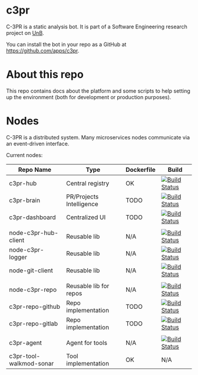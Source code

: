 # c3pr

C-3PR is a static analysis bot. It is part of a Software Engineering research project on [UnB](http://ppca.unb.br/).

You can install the bot in your repo as a GitHub at https://github.com/apps/c3pr.

# About this repo

This repo contains docs about the platform and some scripts
 to help setting up the environment (both for development or production purposes).

# Nodes

C-3PR is a distributed system. Many microservices nodes communicate via an event-driven interface.

Current nodes:


| Repo Name               | Type                     | Dockerfile | Build
| ----------------------- | ------------------------ | ---------- | ---
| c3pr-hub                | Central registry         | OK         | [![Build Status](https://travis-ci.org/c3pr/c3pr-hub.svg?branch=master)](https://travis-ci.org/c3pr/c3pr-hub)
| c3pr-brain              | PR/Projects Intelligence | TODO       | [![Build Status](https://travis-ci.org/c3pr/c3pr-brain.svg?branch=master)](https://travis-ci.org/c3pr/c3pr-brain)
| c3pr-dashboard          | Centralized UI           | TODO       | [![Build Status](https://travis-ci.org/c3pr/c3pr-dashboard.svg?branch=master)](https://travis-ci.org/c3pr/c3pr-dashboard)
|                         |                          |            |
| node-c3pr-hub-client    | Reusable lib             | N/A        | [![Build Status](https://travis-ci.org/c3pr/node-c3pr-hub-client.svg?branch=master)](https://travis-ci.org/c3pr/node-c3pr-hub-client)
| node-c3pr-logger        | Reusable lib             | N/A        | [![Build Status](https://travis-ci.org/c3pr/node-c3pr-logger.svg?branch=master)](https://travis-ci.org/c3pr/node-c3pr-logger)
| node-git-client         | Reusable lib             | N/A        | [![Build Status](https://travis-ci.org/c3pr/node-git-client.svg?branch=master)](https://travis-ci.org/c3pr/node-git-client)
|                         |                          |            |
| node-c3pr-repo          | Reusable lib for repos   | N/A        | [![Build Status](https://travis-ci.org/c3pr/node-c3pr-repo.svg?branch=master)](https://travis-ci.org/c3pr/node-c3pr-repo)
| c3pr-repo-github        | Repo implementation      | TODO       | [![Build Status](https://travis-ci.org/c3pr/c3pr-repo-github.svg?branch=master)](https://travis-ci.org/c3pr/c3pr-repo-github)
| c3pr-repo-gitlab        | Repo implementation      | TODO       | [![Build Status](https://travis-ci.org/c3pr/c3pr-repo-gitlab.svg?branch=master)](https://travis-ci.org/c3pr/c3pr-repo-gitlab)
|                         |                          |            |
| c3pr-agent              | Agent for tools          | N/A        | [![Build Status](https://travis-ci.org/c3pr/c3pr-agent.svg?branch=master)](https://travis-ci.org/c3pr/c3pr-agent)
| c3pr-tool-walkmod-sonar | Tool implementation      | OK         | N/A
